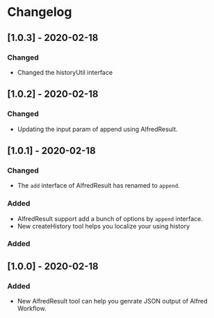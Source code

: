 Changelog
===

## [1.0.3] - 2020-02-18
### Changed
- Changed the historyUtil interface

## [1.0.2] - 2020-02-18
### Changed
- Updating the input param of append using AlfredResult.

## [1.0.1] - 2020-02-18
### Changed
- The `add` interface of AlfredResult has renamed to `append`.

### Added
- AlfredResult support add a bunch of options by `append` interface.
- New createHistory tool helps you localize your using history

### Added

## [1.0.0] - 2020-02-18
### Added
- New AlfredResult tool can help you genrate JSON output of Alfred Workflow.